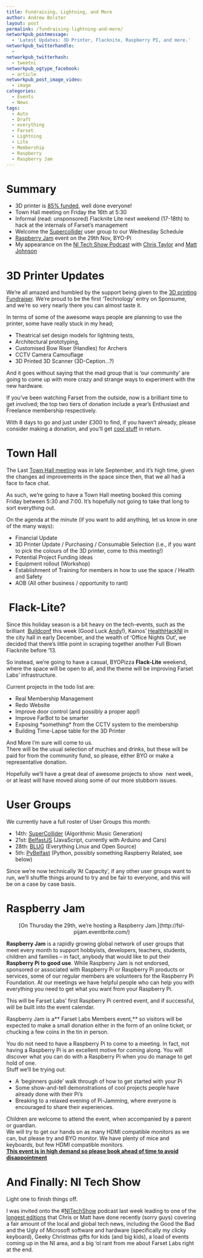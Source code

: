 ```yaml
---
title: Fundraising, Lightning, and More
author: Andrew Bolster
layout: post
permalink: /fundraising-lightning-and-more/
networkpub_postmessage:
  - 'Latest Updates: 3D Printer, Flacknite, Raspberry PI, and more.'
networkpub_twitterhandle:
  - 
networkpub_twitterhash:
  - tweetni
networkpub_ogtype_facebook:
  - article
networkpub_post_image_video:
  - image
categories:
  - Events
  - News
tags:
  - Auto
  - Draft
  - everything
  - Farset
  - Lightning
  - Lite
  - Membership
  - Raspberry
  - Raspberry Jam
---
```

# Summary

*   3D printer is [85% funded](http://www.sponsume.com/project/farset-labs-3d-printer), well done everyone!
*   Town Hall meeting on Friday the 16th at 5:30
*   Informal (read: unsponsored) Flacknite Lite next weekend (17-18th) to hack at the internals of Farset&#8217;s management
*   Welcome the [Supercollider](http://en.wikipedia.org/wiki/SuperCollider) user group to our Wednesday Schedule
*   [Raspberry Jam](http://raspberryjam.org.uk/what-is-raspberryjam/) event on the 29th Nov, BYO-Pi
*   My appearance on the [NI Tech Show Podcast](http://eamonnmallie.com/2012/11/tech-show-podcast-episode-26/) with [Chris Taylor](http://ichristaylor.com/) and <a href="http://cimota.com/blog/" target="_blank">Matt Johnson<!--more--></a>

# 3D Printer Updates

[<img class="alignright size-medium wp-image-725" title="image9" src="http://i0.wp.com/farsetlabs.org.uk/blog/wp-content/uploads/2012/11/image9-300x300.jpg?fit=300%2C300" alt="" data-recalc-dims="1" />][1]We&#8217;re all amazed and humbled by the support being given to the [3D printing Fundraiser](http://www.sponsume.com/project/farset-labs-3d-printer). We&#8217;re proud to be the first &#8216;Technology&#8217; entry on Sponsume, and we&#8217;re so very nearly there you can almost taste it.

In terms of some of the awesome ways people are planning to use the printer, some have really stuck in my head;

*   Theatrical set design models for lightning tests,
*   Architectural prototyping,
*   Customised Bow Riser (Handles) for Archers
*   CCTV Camera Camouflage
*   3D Printed 3D Scanner (3D-Ception&#8230;?)

<div>
  And it goes without saying that the mad group that is &#8216;our community&#8217; are going to come up with more crazy and strange ways to experiment with the new hardware.
</div>

If you&#8217;ve been watching Farset from the outside, now is a brilliant time to get involved; the top two tiers of donation include a year&#8217;s Enthusiast and Freelance membership respectively.

With 8 days to go and just under £300 to find, if you haven&#8217;t already, please consider making a donation, and you&#8217;ll get [cool stuff](http://www.sponsume.com/reward/2924) in return.

# Town Hall

[<img class="alignright size-medium wp-image-724" title="townhallDM2012_468x351" src="http://i1.wp.com/farsetlabs.org.uk/blog/wp-content/uploads/2012/11/townhallDM2012_468x351-300x225.jpg?fit=300%2C225" alt="" data-recalc-dims="1" />][2]The Last <a title="Town Hall Meeting and The Gilchrist And Co 5th Anniversary Event" href="http://farsetlabs.org.uk/blog/town-hall-meeting-and-the-gilchrist-co-5th-anniversary-event/" target="_blank">Town Hall meeting</a> was in late September, and it&#8217;s high time, given the changes ad improvements in the space since then, that we all had a face to face chat.

As such, we&#8217;re going to have a Town Hall meeting booked this coming Friday between 5:30 and 7:00. It&#8217;s hopefully not going to take that long to sort everything out.

On the agenda at the minute (if you want to add anything, let us know in one of the many ways):

*   Financial Update
*   3D Printer Update / Purchasing / Consumable Selection (i.e., if you want to pick the colours of the 3D printer, come to this meeting!)
*   Potential Project Funding ideas
*   Equipment rollout (Workshop)
*   Establishment of Training for members in how to use the space / Health and Safety
*   AOB (All other business / opportunity to rant)

#  Flack-Lite?

[<img class="alignright  wp-image-723" title="spamlite" src="http://i2.wp.com/farsetlabs.org.uk/blog/wp-content/uploads/2012/11/spamlite.png?resize=228%2C234" alt="" data-recalc-dims="1" />][3]Since this holiday season is a bit heavy on the tech-events, such as the brilliant  [Buildconf](http://2012.buildconf.com/) this week (Good Luck [Andy](https://twitter.com/andymcmillan)!), Kainos&#8217; [HealthHackNI](http://www.healthhackni.com/home.html) in the city hall in early December, and the wealth of &#8216;Office Nights Out&#8217;, we decided that there&#8217;s little point in scraping together another Full Blown Flacknite before &#8217;13.

So instead, we&#8217;re going to have a casual, BYOPizza **Flack-Lite** weekend, where the space will be open to all, and the theme will be improving Farset Labs&#8217; infrastructure.

Current projects in the todo list are:

*   Real Membership Management
*   Redo Website
*   Improve door control (and possibly a proper app!)
*   Improve FarBot to be smarter
*   Exposing \*something\* from the CCTV system to the membership
*   Building Time-Lapse table for the 3D Printer

<div>
  And More I&#8217;m sure will come to us.
</div>

<div>
</div>

<div>
  There will be the usual selection of muchies and drinks, but these will be paid for from the community fund, so please, either BYO or make a representative donation.
</div>

Hopefully we&#8217;ll have a great deal of awesome projects to show  next week, or at least will have moved along some of our more stubborn issues.

# User Groups

[<img class="alignright size-full wp-image-722" title="icon.supercollider" src="http://i0.wp.com/farsetlabs.org.uk/blog/wp-content/uploads/2012/11/icon.supercollider.gif?fit=62%2C63" alt="" data-recalc-dims="1" />][4]We currently have a full roster of User Groups this month:

*   14th: [SuperCollider](http://en.wikipedia.org/wiki/SuperCollider) (Algorithmic Music Generation)
*   21st: [BelfastJS](http://belfastjs.org/) (JavaScript, currently with Arduino and Cars)
*   28th: [BLUG](https://groups.google.com/forum/?fromgroups=#!forum/belfastlinux) (Everything Linux and Open Source)
*   5th: [PyBelfast](https://twitter.com/PyBelfast) (Python, possibly something Raspberry Related, see below)

<div>
  Since we&#8217;re now technically &#8216;At Capacity&#8217;, if any other user groups want to run, we&#8217;ll shuffle things around to try and be fair to everyone, and this will be on a case by case basis.
</div>

# Raspberry Jam

<p style="text-align: center;">
  <a href="http://i1.wp.com/farsetlabs.org.uk/blog/wp-content/uploads/2012/11/cropped-Screen-Shot-2012-11-02-at-17.11.16.png"><img class="aligncenter  wp-image-721" title="cropped-Screen-Shot-2012-11-02-at-17.11.16" src="http://i1.wp.com/farsetlabs.org.uk/blog/wp-content/uploads/2012/11/cropped-Screen-Shot-2012-11-02-at-17.11.16.png?resize=670%2C97" alt="" data-recalc-dims="1" /></a>[On Thursday the 29th, we&#8217;re hosting a Raspberry Jam.](http://fsl-pijam.eventbrite.com/)
</p>

**Raspberry Jam** is a rapidly growing global network of user groups that meet every month to support hobbyists, developers, teachers, students, children and families – in fact, anybody that would like to put their **Raspberry Pi to good use**. While Raspberry Jam is not endorsed, sponsored or associated with Raspberry Pi or Raspberry Pi products or services, some of our regular members are volunteers for the Raspberry Pi Foundation. At our meetings we have helpful people who can help you with everything you need to get what you want from your Raspberry Pi.

This will be Farset Labs&#8217; first Raspberry Pi centred event, and if successful, will be built into the event calendar.

Raspberry Jam is a** Farset Labs Members event,** so visitors will be expected to make a small donation either in the form of an online ticket, or chucking a few coins in the tin in person.

<div>
  You do not need to have a Raspberry Pi to come to a meeting. In fact, not having a Raspberry Pi is an excellent motive for coming along. You will discover what you can do with a Raspberry Pi when you do manage to get hold of one.
</div>

<div>
</div>

<div>
  Stuff we&#8217;ll be trying out:
</div>

<div>
  <ul>
    <li>
      A &#8216;beginners guide&#8217; walk through of how to get started with your Pi
    </li>
    <li>
      Some show-and-tell demonstrations of cool projects people have already done with their Pi&#8217;s
    </li>
    <li>
      Breaking to a relaxed evening of Pi-Jamming, where everyone is encouraged to share their experiences.
    </li>
  </ul>
  
  <div>
    Children are welcome to attend the event, when accompanied by a parent or guardian.
  </div>
  
  <div>
  </div>
  
  <div>
    We will try to get our hands on as many HDMI compatible monitors as we can, but please try and BYO monitor. We have plenty of mice and keyboards, but few HDMI compatible monitors.
  </div>
</div>

<div>
</div>

<div>
  <a href="http://fsl-pijam.eventbrite.com/" target="_blank"><strong>This event is in high demand so please book ahead of time to avoid disappointment</strong></a>
</div>

# And Finally: NI Tech Show

[<img class="alignright size-full wp-image-726" title="the-tech-show-art" src="http://i1.wp.com/farsetlabs.org.uk/blog/wp-content/uploads/2012/11/the-tech-show-art.png?fit=142%2C142" alt="" data-recalc-dims="1" />][5]Light one to finish things off.

I was invited onto the #[NITechShow](http://eamonnmallie.com/category/tech/the-tech-show/) podcast last week leading to one of the [longest editions](http://eamonnmallie.com/2012/11/tech-show-podcast-episode-26/) that Chris or Matt have done recently (sorry guys) covering a fair amount of the local and global tech news, including the Good the Bad and the Ugly of Microsoft software and hardware (specifically my clicky keyboard), Geeky Christmas gifts for kids (and big kids), a load of events coming up in the NI area, and a big &#8216;ol rant from me about Farset Labs right at the end.

 [1]: http://i0.wp.com/farsetlabs.org.uk/blog/wp-content/uploads/2012/11/image9.jpg
 [2]: http://www.dailymail.co.uk/news/article-503767/Big-Brother-Britain-How-earn-Are-gay-Town-Hall-chiefs-ordered-out.html
 [3]: http://i2.wp.com/farsetlabs.org.uk/blog/wp-content/uploads/2012/11/spamlite.png
 [4]: http://i0.wp.com/farsetlabs.org.uk/blog/wp-content/uploads/2012/11/icon.supercollider.gif
 [5]: http://i1.wp.com/farsetlabs.org.uk/blog/wp-content/uploads/2012/11/the-tech-show-art.png
